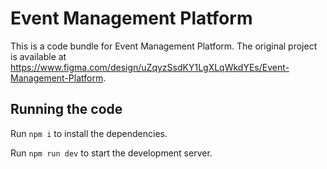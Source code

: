 
  # Event Management Platform

  This is a code bundle for Event Management Platform. The original project is available at https://www.figma.com/design/uZqyzSsdKY1LgXLqWkdYEs/Event-Management-Platform.

  ## Running the code

  Run `npm i` to install the dependencies.

  Run `npm run dev` to start the development server.
  